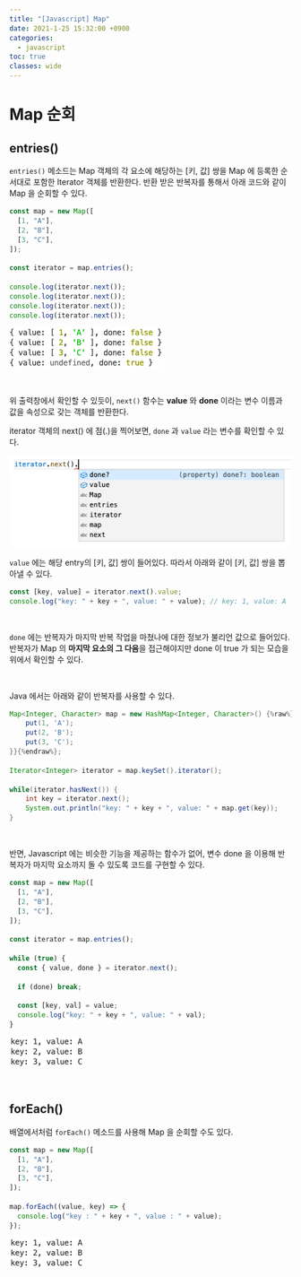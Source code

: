 ```yaml
---
title: "[Javascript] Map"
date: 2021-1-25 15:32:00 +0900
categories:
  - javascript
toc: true
classes: wide
---
```


# Map 순회

## entries()

`entries()` 메소드는 Map 객체의 각 요소에 해당하는 [키, 값] 쌍을 Map 에 등록한 순서대로 포함한 Iterator 객체를 반환한다. 반환 받은 반복자를 통해서 아래 코드와 같이 Map 을 순회할 수 있다.

```jsx
const map = new Map([
  [1, "A"],
  [2, "B"],
  [3, "C"],
]);

const iterator = map.entries();

console.log(iterator.next());
console.log(iterator.next());
console.log(iterator.next());
console.log(iterator.next());
```

![/assets/images/JS_Map1.png](/assets/images/JS_Map1.png)

<br>

위 출력창에서 확인할 수 있듯이, `next()` 함수는 **value** 와 **done** 이라는 변수 이름과 값을 속성으로 갖는 객체를 반환한다.

iterator 객체의 next() 에 점(.)을 찍어보면, `done` 과 `value` 라는 변수를 확인할 수 있다.

![/assets/images/JS_Map2.png](/assets/images/JS_Map2.png)

`value` 에는 해당 entry의 [키, 값] 쌍이 들어있다. 따라서 아래와 같이 [키, 값] 쌍을 뽑아낼 수 있다.

```jsx
const [key, value] = iterator.next().value;
console.log("key: " + key + ", value: " + value); // key: 1, value: A
```

<br>

`done` 에는 반복자가 마지막 반복 작업을 마쳤나에 대한 정보가 불리언 값으로 들어있다. 반복자가 Map 의 **마지막 요소의 그 다음**을 접근해야지만 done 이 true 가 되는 모습을 위에서 확인할 수 있다.

<br>

Java 에서는 아래와 같이 반복자를 사용할 수 있다.

```java
Map<Integer, Character> map = new HashMap<Integer, Character>() {%raw%}{{
    put(1, 'A');
    put(2, 'B');
    put(3, 'C');
}}{%endraw%};

Iterator<Integer> iterator = map.keySet().iterator();

while(iterator.hasNext()) {
    int key = iterator.next();
    System.out.println("key: " + key + ", value: " + map.get(key));
}
```

<br>

반면, Javascript 에는 비슷한 기능을 제공하는 함수가 없어, 변수 done 을 이용해 반복자가 마지막 요소까지 돌 수 있도록 코드를 구현할 수 있다.

```jsx
const map = new Map([
  [1, "A"],
  [2, "B"],
  [3, "C"],
]);

const iterator = map.entries();

while (true) {
  const { value, done } = iterator.next();

  if (done) break;

  const [key, val] = value;
  console.log("key: " + key + ", value: " + val);
}
```

![/assets/images/JS_Map3.png](/assets/images/JS_Map3.png)

<br>

## forEach()

배열에서처럼 `forEach()` 메소드를 사용해 Map 을 순회할 수도 있다.

```jsx
const map = new Map([
  [1, "A"],
  [2, "B"],
  [3, "C"],
]);

map.forEach((value, key) => {
  console.log("key : " + key + ", value : " + value);
});
```

![/assets/images/JS_Map3.png](/assets/images/JS_Map3.png)

